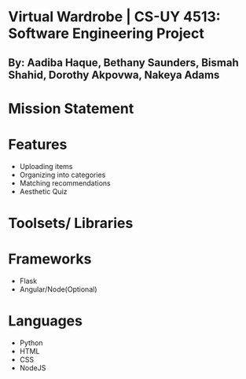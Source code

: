 # Virtual Wardrobe | CS-UY 4513: Software Engineering Project
## By: Aadiba Haque, Bethany Saunders, Bismah Shahid, Dorothy Akpovwa, Nakeya Adams

# Mission Statement

# Features
- Uploading items
- Organizing into categories
- Matching recommendations
- Aesthetic Quiz


# Toolsets/ Libraries

# Frameworks
- Flask
- Angular/Node(Optional)

# Languages
- Python
- HTML
- CSS
- NodeJS
